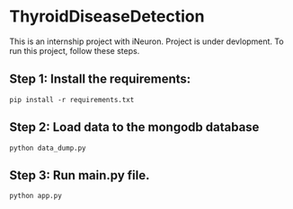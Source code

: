 # ThyroidDiseaseDetection
This is an internship project with iNeuron. Project is under devlopment.
To run this project, follow these steps.

## Step 1:  Install the requirements:
``pip install -r requirements.txt``

## Step 2: Load data to the mongodb database
``python data_dump.py``

## Step 3: Run main.py file.
``python app.py``

